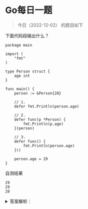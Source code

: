 # Go每日一题

> 今日（2022-12-02） 的题目如下

下面代码段输出什么？

```golang
package main

import (
	"fmt"
)

type Person struct {
	age int
}

func main() {
	person := &Person{28}

	// 1.
	defer fmt.Println(person.age)

	// 2.
	defer func(p *Person) {
		fmt.Println(p.age)
	}(person)

	// 3.
	defer func() {
		fmt.Println(person.age)
	}()

	person.age = 29
}
```

自测结果

```
29
29
28
```

<details>
<summary>答案解析：</summary>
<div>

参考答案及解析：29 29 28。变量 person 是一个指针变量。

1. person.age 此时是将 28 当做 defer 函数的参数，会把 28 缓存在栈中，等到最后执行该 defer 语句的时候取出，即输出 28；
2. defer 缓存的是结构体 Person{28} 的地址，最终 Person{28} 的 age 被重新赋值为 29，所以 defer 语句最后执行的时候，依靠缓存的地址取出的 age 便是 29，即输出 29；
3. 很简单，闭包引用，输出 29；
又由于 defer 的执行顺序为先进后出，即 3 2 1，所以输出 29 29 28。

</div>
</details>
